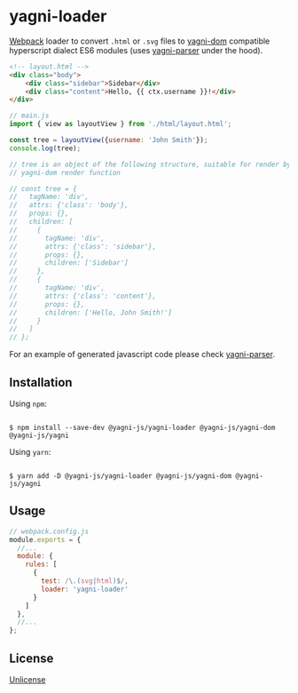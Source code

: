 # yagni-loader

[Webpack][webpack] loader to convert `.html` or `.svg` files to
[yagni-dom][yagni-dom] compatible hyperscript dialect ES6 modules
(uses [yagni-parser][yagni-parser] under the hood).


```html
<!-- layout.html -->
<div class="body">
    <div class="sidebar">Sidebar</div>
    <div class="content">Hello, {{ ctx.username }}!</div>
</div>
```

```js
// main.js
import { view as layoutView } from './html/layout.html';

const tree = layoutView({username: 'John Smith'});
console.log(tree);

// tree is an object of the following structure, suitable for render by
// yagni-dom render function

// const tree = {
//   tagName: 'div',
//   attrs: {'class': 'body'},
//   props: {},
//   children: [
//     {
//       tagName: 'div',
//       attrs: {'class': 'sidebar'},
//       props: {},
//       children: ['Sidebar']
//     },
//     {
//       tagName: 'div',
//       attrs: {'class': 'content'},
//       props: {},
//       children: ['Hello, John Smith!']
//     }
//   ]
// };

```

For an example of generated javascript code please check
[yagni-parser][yagni-parser].


## Installation

Using `npm`:

```shell

$ npm install --save-dev @yagni-js/yagni-loader @yagni-js/yagni-dom @yagni-js/yagni

```

Using `yarn`:

```shell

$ yarn add -D @yagni-js/yagni-loader @yagni-js/yagni-dom @yagni-js/yagni

```

## Usage

```js
// webpack.config.js
module.exports = {
  //...
  module: {
    rules: [
      {
        test: /\.(svg|html)$/,
        loader: 'yagni-loader'
      }
    ]
  },
  //...
};
```


## License

[Unlicense][unlicense]


[yagni-dom]: https://github.com/yagni-js/yagni-dom
[yagni-parser]: https://github.com/yagni-js/yagni-parser
[webpack]: https://webpack.js.org/
[unlicense]: http://unlicense.org/
